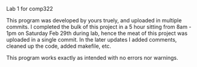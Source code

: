Lab 1 for comp322

This program was developed by yours truely, and uploaded in multiple commits. I completed the bulk of this project in a 5 hour sitting from 8am - 1pm on Saturday Feb 29th during lab, hence the meat of this project was uploaded in a single commit. In the later updates I added comments, cleaned up the code, added makefile, etc.


This program works exactly as intended with no errors nor warnings. 
